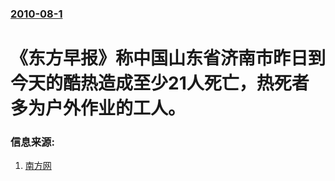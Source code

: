 ### [2010-08-1](/news/2010/08/1/index.md)

##### 
#  《东方早报》称中国山东省济南市昨日到今天的酷热造成至少21人死亡，热死者多为户外作业的工人。




### 信息来源:

1. [南方网](http://view.news.qq.com/a/20100805/000007.htm)
